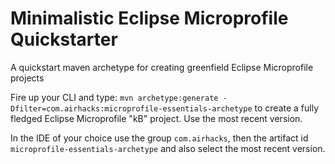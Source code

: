 # Minimalistic Eclipse Microprofile Quickstarter

A quickstart maven archetype for creating greenfield Eclipse Microprofile projects

Fire up your CLI and type:
```mvn archetype:generate -Dfilter=com.airhacks:microprofile-essentials-archetype```
to create a fully fledged Eclipse Microprofile "kB" project. Use the most recent version.

In the IDE of your choice use the group ```com.airhacks```, then the artifact id ```microprofile-essentials-archetype``` and also select the most recent version.

